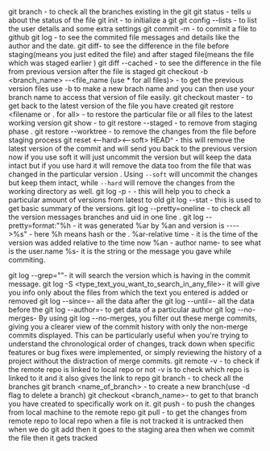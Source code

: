 git branch -  to check all the branches existing in the git
git status - tells u about the status of the file
git init - to initialize a git 
git config --lists  - to list the user details and some extra settings
git commit -m <message> -  to commit a file to github
git log - to see the commited file messages and details like the author and the date.
git diff-  to see the difference in the file before staging(means you just edited the file) and after staged file(means the file which was staged earlier ) 
git diff --cached -  to see the difference in the file from previous version after the file is staged 
git checkout -b <branch_name> <uid> --<file_name (use * for all files)> - to get the previous version files use -b to make a new brach name and you can then use your branch name to access that version of file easily.
git checkout master -  to get back to the latest version of the file you have created
git restore <filename or . for all> - to restore the particular file or all files to the latest working version 
git show <unique-commit-id>- to
git restore --staged <filename>- to remove from staging phase .
git restore --worktree <filename> -  to remove the changes from the file before staging process
git reset <--hard><OR><--soft> HEAD^ - this will remove the latest version of the commit and will send you back to the previous version now if you use soft it will just uncommit the version but will keep the data intact but if you use hard it will remove the data too from the file that was changed in the particular version .
Using `--soft` will uncommit the changes but keep them intact, while `--hard` will remove the changes from the working directory as well.
git log -p -<number of versions you want to see> - this will help you to check a particular amount of versions from latest to old 
git log --stat - this is used to get basic summary of the versions.
git log --pretty=oneline - to check all the version messages branches and uid in one line .
git log --pretty=format:"%h - it was generated %ar by %an  and version is ---->%s" - here %h means hash or the <commit-uid> .
%ar-relative time - it is the time of the version was added relative to the time now
%an - author name-  to see what is the user.name
%s- it is the string or the message you gave while commiting.

git log --grep="<text>"- it will search the version which is having <text> in the commit message. 
git log -S <type_text_you_want_to_search_in_any_file>- it will give you info only about the files from which the text you entered is added or removed
git log --since=<date>- all the data after the <date>
git log --until=<date>- all the data before the <date>
git log --author=<name>- to get data of a particular author
git log --no-merges- By using git log --no-merges, you filter out these merge commits, giving you a clearer view of the commit history with only the non-merge commits displayed. This can be particularly useful when you're trying to understand the chronological order of changes, track down when specific features or bug fixes were implemented, or simply reviewing the history of a project without the distraction of merge commits.
git remote -v - to check if the remote repo  is linked to local repo or not -v is to check which repo is linked to it and it also gives the link to repo
git branch - to check all the branches
git branch <name_of_branch> -  to create a new branch(use -d flag to delete a branch)
git checkout <branch_name>- to get to that branch you have created to specifically work on it.
git push - to push the changes from local machine to the remote repo
git pull - to get the changes from remote repo to local repo
when a file is not tracked it is untracked then when we do git add then it goes to the staging area then when we commit the file then it gets tracked 